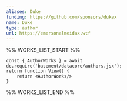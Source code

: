 ```yaml
---
aliases: Duke
funding: https://github.com/sponsors/dukex
name: Duke
type: author
url: https://emersonalmeidax.wtf
---
```



%% WORKS_LIST_START %%

```datacorejsx
const { AuthorWorks } = await dc.require('basement/datacore/authors.jsx');
return function View() {
    return <AuthorWorks/>
}
```
%% WORKS_LIST_END %%